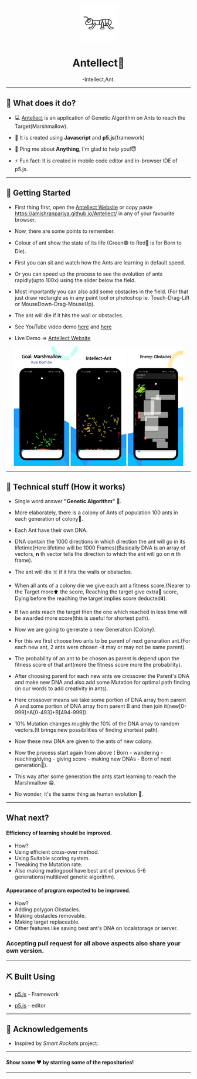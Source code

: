 
<p align="center">
  <a href="https://amishranpariya.github.io/Antellect/" rel="noopener">
 <img width=100px height=100px src="./Assets/Antellect.png" alt="Project logo"></a>
</p>

<h1 align="center">Antellect🐜</h1>
<p align="center"> -Intellect,Ant.</p>

---

## 🌱 What does it do?

- 💻 [Antellect](https://amishranpariya.github.io/Antellect/) is an application of Genetic Algorithm on Ants to reach the Target(Marshmallow).

- 🌱 It is created using **Javascript** and **p5.js**(framework)

- 💬 Ping me about **Anything**, I'm glad to help you!😇

- ⚡ Fun fact: It is created in mobile code editor and in-browser IDE of p5.js.

---

## 🏁 Getting Started 

- First thing first, open the [Antellect Website](https://amishranpariya.github.io/Antellect/) or copy paste https://amishranpariya.github.io/Antellect/ in any of your favourite browser.
- Now, there are some points to remember.
- Colour of ant show the state of its life (Green🟢 to Red🔴 is for Born to Die).
- First you can sit and watch how the Ants are learning in default speed.
- Or you can speed up the process to see the evolution of ants rapidly(upto 100x) using the slider below the field.
- Most importantly you can also add some obstacles in the field. (For that just draw rectangle as in any paint tool or photoshop ie. Touch-Drag-Lift or MouseDown-Drag-MouseUp).
- The ant will die if it hits the wall or obstacles.

- See YouTube video demo [here](https://youtu.be/SiF0sw2tQU4) and [here](https://youtu.be/MiYNVWXGQlI) 

- Live Demo => [Antellect Website](https://amishranpariya.github.io/Antellect/)


<p align="center">
<img width=30% align="center"  alt="Img" src="./Assets/app-mockup1.png" />
<img width=30% align="center"  alt="Img" src="./Assets/app-mockup2.png" />
<img width=30% align="center"  alt="Img" src="./Assets/app-mockup3.png" />
</p>

---

## 🔬 Technical stuff (How it works)

- Single word answer **"Genetic Algorithm"** 🧐.

- More elaborately, there is a colony of Ants of population 100 ants in each generation of colony🐜.
- Each Ant have their own DNA.
- DNA contain the 1000 directions in which direction the ant will go in its lifetime(Here lifetime will be 1000 Frames)(Basically DNA is an array of vectors, **n** th vector tells the direction to which the ant will go on **n** th frame).
- The ant will die ☠️ if it hits the walls or obstacles.
- When all ants of a colony die we give each ant a fitness score.(Nearer to the Target more⬆️ the score, Reaching the target give extra💎 score, Dying before the reaching the target implies score deducted⬇️).
- If two ants reach the target then the one which reached in less time will be awarded more score(this is useful for shortest path).
- Now we are going to generate a new Generation (Colony).
- For this we first choose two ants to be parent of next generation ant.(For each new ant, 2 ants were chosen -it may or may not be same parent).
- The probability of an ant to be chosen as parent is depend upon the fitness score of that ant(more the fitness score more the probability).
- After choosing parent for each new ants we crossover the Parent's DNA and make new DNA and also add some Mutation for optimal path finding (in our words to add creativity in ants).
- Here crossover means we take some portion of DNA array from parent A and some portion of DNA array from parent B and then join it(new[0-999]=A[0-493]+B[494-999]).
- 10% Mutation changes roughly the 10% of the DNA array to random vectors.(It brings new possibilities of finding shortest path).
- Now these new DNA are given to the ants of new colony.
- Now the process start again from above ( Born - wandering - reaching/dying - giving score - making new DNAs - Born of next generation🔄).
- This way after some generation the ants start learning to reach the Marshmallow 😁.
- No wonder, it's the same thing as human evolution 🤔.

---

## What next?
#### Efficiency of learning should be improved.
- How? 
- Using efficient cross-over method.
- Using Suitable scoring system.
- Tweaking the Mutation rate.
- Also making matingpool have best ant of previous 5-6 generations(multilevel genetic algorithm).


#### Appearance of program expected to be improved.
- How?
- Adding polygon Obstacles.
- Making obstacles removable.
- Making target replaceable. 
- Other features like saving best ant's DNA on localstorage or server. 
### Accepting pull request for all above aspects also share your own version.

---

## ⛏️ Built Using

- [p5.js](https://p5js.org/) - Framework

- [p5.js](https://editor.p5js.org/) - editor


---

## 🎉 Acknowledgements 

- Inspired by *Smart Rockets* project.

---

#### Show some ❤️ by starring some of the repositories!

---
